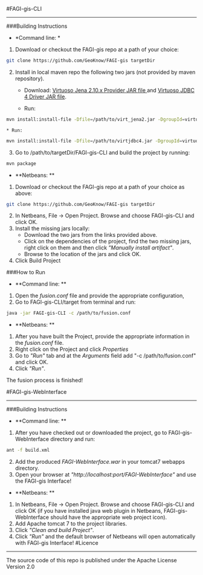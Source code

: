#FAGI-gis-CLI 
___

###Building Instructions
* *Command line: *

1. Download or checkout the FAGI-gis repo at a path of your choice:
```bash
git clone https://github.com/GeoKnow/FAGI-gis targetDir
```
2. Install in local maven repo the following two jars (not provided by maven repository).
    * Download:
[Virtuoso Jena 2.10.x Provider JAR file ](http://opldownload.s3.amazonaws.com/uda/virtuoso/rdfproviders/jena/210/virt_jena2.jar)
and
[Virtuoso JDBC 4 Driver JAR file](http://virtuoso.openlinksw.com/dataspace/doc/dav/wiki/Main/VOSDownload/virtjdbc4.jar). 

    * Run:
```bash 
mvn install:install-file -Dfile=/path/to/virt_jena2.jar -DgroupId=virtuoso.jena.driver -DartifactId=virtjena -Dversion=2 -Dpackaging=jar
```
    * Run:
```bash 
mvn install:install-file -Dfile=/path/to/virtjdbc4.jar -DgroupId=virtuoso -DartifactId=vjdbc41 -Dversion=4.1 -Dpackaging=jar
```

3. Go to /path/to/targetDir/FAGI-gis-CLI and build the project by running:
```bash
mvn package
```

* **Netbeans: **
1. Download or checkout the FAGI-gis repo at a path of your choice as above:
```bash
git clone https://github.com/GeoKnow/FAGI-gis targetDir
```
2. In Netbeans, File -> Open Project.
Browse and choose FAGI-gis-CLI and click OK. 
3. Install the missing jars locally:
    * Download the two jars from the links provided above.
    * Click on the dependencies of the project, find the two missing jars, right click on them and then click *"Manually install artifact"*.
    * Browse to the location of the jars and click OK.
4. Click Build Project

###How to Run
* **Command line: **
1. Open the *fusion.conf* file and provide the appropriate configuration, 
2. Go to FAGI-gis-CLI/target from terminal and run:
```bash
java -jar FAGI-gis-CLI -c /path/to/fusion.conf
```
* **Netbeans: **
1. After you have built the Project, provide the appropriate information in the *fusion.conf* file. 
2. Right click on the Project and click *Properties* 
3. Go to *"Run"* tab and at the *Arguments* field add "-c /path/to/fusion.conf" and click OK.
4. Click *"Run"*.

The fusion process is finished!

#FAGI-gis-WebInterface
___
###Building Instructions
* **Command line: **

1. After you have checked out or downloaded the project, go to FAGI-gis-WebInterface directory and run:
```bash
ant -f build.xml
```
2. Add the produced *FAGI-WebInterface.war* in your tomcat7 webapps directory.
3. Open your browser at *"http://localhost:port/FAGI-WebInterface"* and use the FAGI-gis Interface!

* **Netbeans: **

1. In Netbeans, File -> Open Project. Browse and choose FAGI-gis-CLI and click OK (if you have installed java web plugin in Netbeans, FAGI-gis-WebInterface should have the appropriate web project icon).
2. Add Apache tomcat 7 to the project libraries.
3. Click *"Clean and build Project"*.
4. Click *"Run"* and the default browser of Netbeans will open automatically with FAGI-gis Interface!
#Licence
___
The source code of this repo is published under the Apache License Version 2.0

